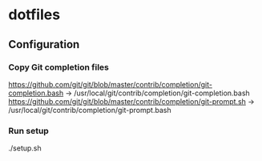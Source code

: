 # dotfiles

## Configuration

### Copy Git completion files
https://github.com/git/git/blob/master/contrib/completion/git-completion.bash -> /usr/local/git/contrib/completion/git-completion.bash
https://github.com/git/git/blob/master/contrib/completion/git-prompt.sh -> /usr/local/git/contrib/completion/git-prompt.bash


### Run setup
./setup.sh
